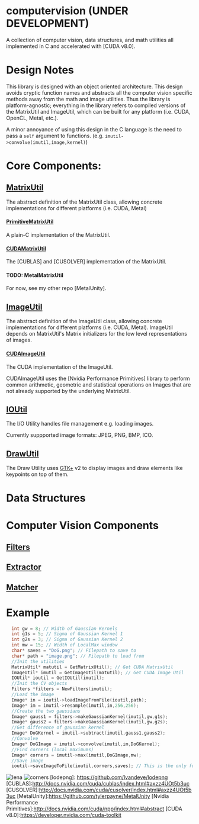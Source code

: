# computervision (UNDER DEVELOPMENT)

A collection of computer vision, data structures, and math utilities all implemented in C and accelerated with [CUDA v8.0].

# Design Notes
This library is designed with an object oriented architecture. This design avoids cryptic function names and abstracts all the computer vision specific methods away from the math and image utilities. Thus the library is platform-agnostic; everything in the library refers to compiled versions of the MatrixUtil and ImageUtil, which can be built for any platform (i.e. CUDA, OpenCL, Metal, etc.).

A minor annoyance of using this design in the C language is the need to pass a `self` argument to functions. 
(e.g. `imutil->convolve(imutil,image,kernel)`)

# Core Components:

## [MatrixUtil]
The abstract definition of the MatrixUtil class, allowing concrete implementations for different platforms (i.e. CUDA, Metal)
#### [PrimitiveMatrixUtil]
A plain-C implementation of the MatrixUtil.

#### [CUDAMatrixUtil]
The [CUBLAS] and [CUSOLVER] implementation of the MatrixUtil.

#### TODO: MetalMatrixUtil
For now, see my other repo [MetalUnity].

## [ImageUtil]
The abstract definition of the ImageUtil class, allowing concrete implementations for different platforms (i.e. CUDA, Metal). ImageUtil depends on MatrixUtil's Matrix initializers for the low level representations of images.

#### [CUDAImageUtil]
The CUDA implementation of the ImageUtil.

CUDAImageUtil uses the [Nvidia Performance Primitives] library to perform common arithmetic, geometric and statistical operations on  Images that are not already supported by the underlying MatrixUtil.

## [IOUtil]
The I/O Utility handles file management e.g. loading images.
 
Currently suppported image formats: JPEG, PNG, BMP, ICO.
 
## [DrawUtil]
The Draw Utility uses [GTK+] v2 to display images and draw elements like keypoints on top of them.

# Data Structures

# Computer Vision Components

## [Filters]

## [Extractor]

## [Matcher]

# Example
```C
  int gw = 8; // Width of Gaussian Kernels
  int g1s = 5; // Sigma of Gaussian Kernel 1
  int g2s = 3; // Sigma of Gaussian Kernel 2
  int mw = 15; // Width of LocalMax window
  char* saves = "DoG.png"; // Filepath to save to
  char* path = "image.png"; // Filepath to load from
  //Init the utilities
  MatrixUtil* matutil = GetMatrixUtil(); // Get CUDA MatrixUtil
  ImageUtil* imutil = GetImageUtil(matutil); // Get CUDA Image Util
  IOUtil* ioutil = GetIOUtil(imutil);
  //Init the CV objects
  Filters *filters = NewFilters(imutil);
  //Load the image
  Image* in = ioutil->loadImageFromFile(ioutil,path);
  Image* im = imutil->resample(imutil,in,256,256);
  //Create the two gaussians
  Image* gauss1 = filters->makeGaussianKernel(imutil,gw,g1s);
  Image* gauss2 = filters->makeGaussianKernel(imutil,gw,g2s);
  //Get difference of gaussian kernel
  Image* DoGKernel = imutil->subtract(imutil,gauss1,gauss2);
  //Convolve
  Image* DoGImage = imutil->convolve(imutil,im,DoGKernel);
  //Find corners (local maximums)
  Image* corners = imutil->max(imutil,DoGImage,mw);
  //Save image
  ioutil->saveImageToFile(ioutil,corners,saves); // This is the only function that copies memory from device to host
```
![lena] ![corners]
[lodepng]: https://github.com/lvandeve/lodepng
[CUBLAS]:http://docs.nvidia.com/cuda/cublas/index.html#axzz4UOt5b3uc
[CUSOLVER]:http://docs.nvidia.com/cuda/cusolver/index.html#axzz4UOt5b3uc
[MetalUnity]:https://github.com/tylerpayne/MetalUnity
[Nvidia Performance Primitives]:http://docs.nvidia.com/cuda/npp/index.html#abstract
[CUDA v8.0]:https://developer.nvidia.com/cuda-toolkit

[MatrixUtil]:https://github.com/tylerpayne/computervision/blob/master/utils/MatrixUtil.h
[PrimitiveMatrixUtil]:https://github.com/tylerpayne/computervision/blob/master/utils/PrimitiveMatrixUtil.c
[CUDAMatrixUtil]:https://github.com/tylerpayne/computervision/blob/master/utils/CUDAMatrixUtil.cu
[ImageUtil]:https://github.com/tylerpayne/computervision/blob/master/utils/ImageUtil.h
[CUDAImageUtil]:https://github.com/tylerpayne/computervision/blob/master/utils/CUDAImageUtil.h
[IOUtil]:https://github.com/tylerpayne/computervision/blob/master/utils/IOUtil.h
[DrawUtil]:https://github.com/tylerpayne/computervision/blob/master/utils/DrawUtil.h
[Filters]:https://github.com/tylerpayne/computervision/blob/master/cv/Filters.h
[Extractor]:https://github.com/tylerpayne/computervision/blob/master/cv/Extractor.h
[Matcher]:https://github.com/tylerpayne/computervision/blob/master/cv/Matcher.h

[GTK+]:http://www.gtk.org
[lena]:https://github.com/tylerpayne/computervision/blob/master/lena256.png
[corners]:https://github.com/tylerpayne/computervision/blob/master/lenacorners.png
